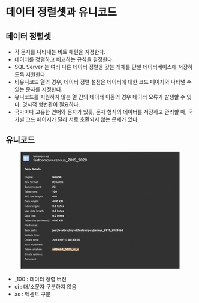 # 데이터 정렬셋과 유니코드

## 데이터 정렬셋&#x20;

* 각 문자를 나타내는 비트 패턴을 지정한다.&#x20;
* 데이터를 정렬하고 비교하는 규칙을 결정한다.&#x20;
* SQL Server 는 여러 다른 데이터 정렬을 갖는 개체를 단일 데이터베이스에 저장하도록 지원한다.&#x20;
* 비유니코드 열의 경우, 데이터 정렬 설정은 데이터에 대한 코드 페이지와 나타낼 수 있는 문자를 지정한다.&#x20;
* 유니코드를 지원하지 않는 열 간의 데이터 이동의 경우 데이터 오류가 발생할 수 잇다. 명시적 형변환이 필요하다.&#x20;
* 국가마다 고유한 언어와 문자가 있듯, 문자 형식의 데이터를 저장하고 관리할 때, 국가별 코드 페이지가 달라 서로 호환되지 않는 문제가 있다.&#x20;

## 유니코드&#x20;

<figure><img src="../../.gitbook/assets/image (7).png" alt=""><figcaption></figcaption></figure>

* \_100 : 데이터 정렬 버전&#x20;
* ci : 대/소문자 구분하지 않음&#x20;
* as : 엑센트 구분&#x20;

